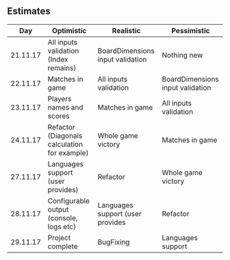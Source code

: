 ## Estimates

|  Day | Optimistic  | Realistic | Pessimistic |
|  ----- | ------------- | ------------- | ------------- |
|  21.11.17 | All inputs validation (Index remains) | BoardDimensions input validation | Nothing new |
|  22.11.17 | Matches in game | All inputs validation | BoardDimensions input validation |
|  23.11.17 | Players names and scores | Matches in game | All inputs validation |
|  24.11.17 | Refactor (Diagonals calculation for example) | Whole game victory | Matches in game |
|  27.11.17 | Languages support (user provides) | Refactor | Whole game victory |
|  28.11.17 | Configurable output (console, logs etc) | Languages support (user provides | Refactor
|  29.11.17 | Project complete | BugFixing | Languages support 